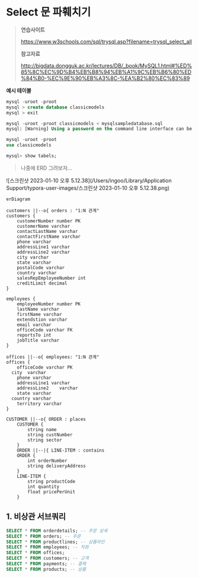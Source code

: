 # Select 문 파훼치기

> **연습사이트**
>
> https://www.w3schools.com/sql/trysql.asp?filename=trysql_select_all
>
> **참고자료** 
>
> http://bigdata.dongguk.ac.kr/lectures/DB/_book/MySQL1.html#%ED%85%8C%EC%9D%B4%EB%B8%94%EB%A1%9C%EB%B6%80%ED%84%B0-%EC%9E%90%EB%A3%8C-%EA%B2%80%EC%83%89





**예시 테이블**

```sql
mysql -uroot -proot
mysql > create database classicmodels
mysql > exit

mysql -uroot -proot classicmodels < mysqlsampledatabase.sql
mysql: [Warning] Using a password on the command line interface can be insecure.

mysql -uroot -proot 
use classicmodels

mysql> show tabels;
```



> 나중에 ERD 그려보자...

![스크린샷 2023-01-10 오후 5.12.38](/Users/ingoo/Library/Application Support/typora-user-images/스크린샷 2023-01-10 오후 5.12.38.png)



```mermaid
erDiagram

customers ||--o{ orders : "1:N 관계"
customers {
	customerNumber number PK
	customerName varchar
	contactLastName varchar
	contactFirstName varchar
	phone varchar
	addressLine1 varchar
	addressLine2 varchar
	city varchar
	state varchar
	postalCode varchar
	country varchar 
	salesRepEmployeeNumber int
	creditLimit decimal
}

employees {
	employeeNumber number PK
	lastName varchar
	firstName varchar
	extendstion varchar
	email varchar
	officeCode varchar FK
	reportsTo int
	jobTitle varchar
}

offices ||--o{ employees: "1:N 관계"
offices {
	officeCode varchar PK
  city 	varchar 
	phone varchar 
	addressLine1 varchar 
	addressLine2 	varchar 
	state varchar 
  country varchar 
	territory varchar 
}
```

```
CUSTOMER ||--o{ ORDER : places
    CUSTOMER {
        string name
        string custNumber
        string sector
    }
    ORDER ||--|{ LINE-ITEM : contains
    ORDER {
        int orderNumber
        string deliveryAddress
    }
    LINE-ITEM {
        string productCode
        int quantity
        float pricePerUnit
    }
```





## 1. 비상관 서브쿼리

```sql
SELECT * FROM orderdetails; -- 주문 상세
SELECT * FROM orders; -- 주문
SELECT * FROM productlines; -- 상품라인
SELECT * FROM employees; -- 직원
SELECT * FROM offices;
SELECT * FROM customers; -- 고객
SELECT * FROM payments; -- 결제
SELECT * FROM products; -- 상품




```
